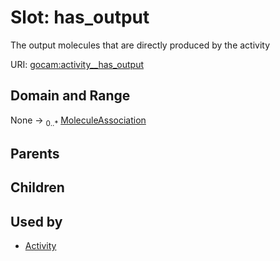 
# Slot: has_output

The output molecules that are directly produced by the activity

URI: [gocam:activity__has_output](https://w3id.org/gocam/activity__has_output)


## Domain and Range

None &#8594;  <sub>0..\*</sub> [MoleculeAssociation](MoleculeAssociation.md)

## Parents


## Children


## Used by

 * [Activity](Activity.md)
